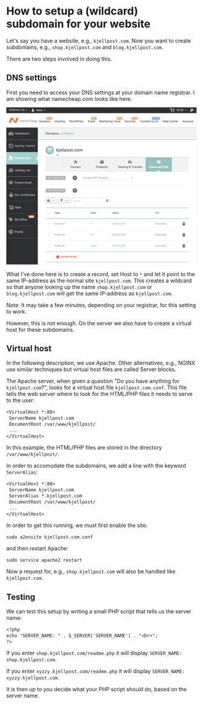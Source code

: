 # How to setup a (wildcard) subdomain for your website

Let's say you have a website, e.g., `kjellpost.com`.
Now you want to create subdomains, e.g., `shop.kjellpost.com` and `blog.kjellpost.com`.

There are two steps involved in doing this.

## DNS settings

First you need to access your DNS settings at your domain name registrar.
I am showing what namecheap.com looks like here.

![DNS-settings](dns-settings.png)

What I've done here is to create a record, set Host to `*` and let it point to the same IP-address
as the normal site `kjellpost.com`.  This creates a wildcard so that anyone looking up the name
`shop.kjellpost.com` or `blog.kjellpost.com` will get the same IP-address as `kjellpost.com`.

Note: It may take a few minutes, depending on your registrar, for this setting to work.

However, this is not enough.  On the server we also have to create a virtual host for these
subdomains.

## Virtual host
In the following description, we use Apache.  Other alternatives, e.g., NGINX use similar
techniques but virtual host files are called Server blocks.

The Apache server, when given a question "Do you have anything for `kjellpost.com`?", looks for
a virtual host file `kjellpost.com.conf`. This file tells the web server where to look
for the HTML/PHP files it needs to serve to the user:

```
<VirtualHost *:80>
 ServerName kjellpost.com
 DocumentRoot /var/www/kjellpost/
 ...
</VirtualHost>
```

In this example, the HTML/PHP files are stored in the directory `/var/www/kjellpost/`.

In order to accomodate the subdomains, we add a line with the keyword `ServerAlias`:

```
<VirtualHost *:80>
 ServerName kjellpost.com
 ServerAlias *.kjellpost.com
 DocumentRoot /var/www/kjellpost/
 ...
</VirtualHost>
```

In order to get this running, we must first enable the site:

```
sudo a2ensite kjellpost.com.conf
```

and then restart Apache:

```
sudo service apache2 restart
```

Now a request for, e.g., `shop.kjellpost.com` will also be handled like `kjellpost.com`.

## Testing

We can test this setup by writing a small PHP script that tells us the server name:

```
<?php
echo "SERVER_NAME: " . $_SERVER['SERVER_NAME'] . "<br>";
?>
```

If you enter `shop.kjellpost.com/readme.php` it will display `SERVER_NAME: shop.kjellpost.com`.

If you enter `xyzzy.kjellpost.com/readme.php` it will display `SERVER_NAME: xyzzy.kjellpost.com`.

It is then up to you decide what your PHP script should do, based on the server name.





